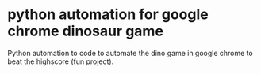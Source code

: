 # python automation for google chrome dinosaur game
Python automation to code to automate the dino game in google chrome to beat the highscore (fun project).
